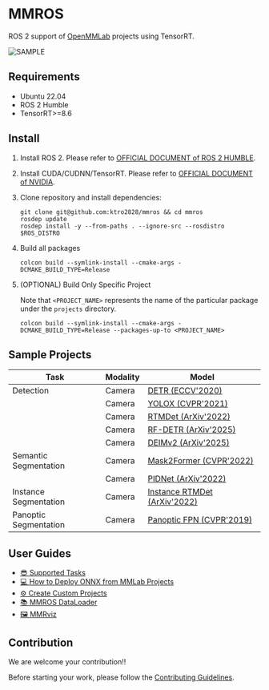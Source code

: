 # MMROS

ROS 2 support of [OpenMMLab](https://openmmlab.com/) projects using TensorRT.

![SAMPLE](./docs/assets/detection2d.gif)

## Requirements

- Ubuntu 22.04
- ROS 2 Humble
- TensorRT>=8.6

## Install

1. Install ROS 2. Please refer to [OFFICIAL DOCUMENT of ROS 2 HUMBLE](https://docs.ros.org/en/humble/Installation.html).
2. Install CUDA/CUDNN/TensorRT. Please refer to [OFFICIAL DOCUMENT of NVIDIA](https://docs.nvidia.com/deeplearning/tensorrt/install-guide/index.html).
3. Clone repository and install dependencies:

   ```shell
   git clone git@github.com:ktro2828/mmros && cd mmros
   rosdep update
   rosdep install -y --from-paths . --ignore-src --rosdistro $ROS_DISTRO
   ```

4. Build all packages

   ```shell
   colcon build --symlink-install --cmake-args -DCMAKE_BUILD_TYPE=Release
   ```

5. (OPTIONAL) Build Only Specific Project

   Note that `<PROJECT_NAME>` represents the name of the particular package under the `projects` directory.

   ```shell
   colcon build --symlink-install --cmake-args -DCMAKE_BUILD_TYPE=Release --packages-up-to <PROJECT_NAME>
   ```

## Sample Projects

| Task                  | Modality | Model                                                              |
| --------------------- | -------- | ------------------------------------------------------------------ |
| Detection             | Camera   | [DETR (ECCV'2020)](./docs/projects/detr.md)                        |
|                       | Camera   | [YOLOX (CVPR'2021)](./docs/projects/yolox.md)                      |
|                       | Camera   | [RTMDet (ArXiv'2022)](./docs/projects/rtmdet.md)                   |
|                       | Camera   | [RF-DETR (ArXiv'2025)](./docs/projects/rfdetr.md)                  |
|                       | Camera   | [DEIMv2 (ArXiv'2025)](./docs/projects/deimv2.md)                   |
| Semantic Segmentation | Camera   | [Mask2Former (CVPR'2022)](./docs/projects/mask2former.md)          |
|                       | Camera   | [PIDNet (ArXiv'2022)](./docs/projects/pidnet.md)                   |
| Instance Segmentation | Camera   | [Instance RTMDet (ArXiv'2022)](./docs/projects/instance_rtmdet.md) |
| Panoptic Segmentation | Camera   | [Panoptic FPN (CVPR'2019)](./docs/projects/panoptic_fpn.md)        |

## User Guides

- [😎 Supported Tasks](./docs/tasks/README.md)
- [💻 How to Deploy ONNX from MMLab Projects](./docs/deploys/README.md)
- [⚙️ Create Custom Projects](./docs/projects/README.md)
- [📚 MMROS DataLoader](./docs/datasets/README.md)
- [🖼️ MMRviz](./docs/visualizers/README.md)

## Contribution

We are welcome your contribution!!

Before starting your work, please follow the [Contributing Guidelines](./docs/CONTRIBUTING.md).
